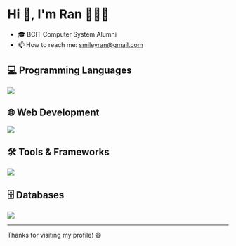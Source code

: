 # Hi 👋, I'm Ran 👩🏻‍💻

- 🎓 BCIT Computer System Alumni
- 📫 How to reach me: [smileyran@gmail.com](mailto:smileyran@gmail.com)

## 💻 Programming Languages

<p>
  <img src="https://skillicons.dev/icons?i=java,js,python,c,cs,php,swift,dotnet" />
</p>

## 🌐 Web Development

<p>
  <img src="https://skillicons.dev/icons?i=html,css,react,nodejs,laravel" />
</p>

## 🛠 Tools & Frameworks

<p>
  <img src="https://skillicons.dev/icons?i=vscode,docker,postman,azure" />
</p>

## 🗄️ Databases

<p>
  <img src="https://skillicons.dev/icons?i=mysql,mongodb,firebase,sqlite" />
</p>

---

Thanks for visiting my profile! 😄
